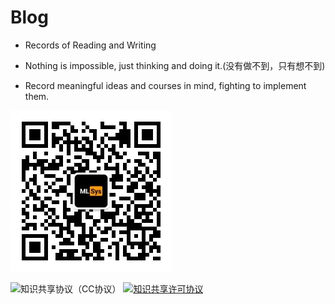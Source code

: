 # Blog
- Records of Reading and Writing

- Nothing is impossible, just thinking and doing it.(没有做不到，只有想不到)

- Record meaningful ideas and courses in mind, fighting to implement them.

![WeChat Map](https://raw.githubusercontent.com/adolphlwq/osshub/master/oss/wechat/wechat_sysml.jpg)

![知识共享协议（CC协议）](https://img.shields.io/badge/License-Creative%20Commons-brightgreen.svg)
<a rel="license" href="http://creativecommons.org/licenses/by-nc-sa/4.0/"><img alt="知识共享许可协议" style="border-width:0" src="https://i.creativecommons.org/l/by-nc-sa/4.0/88x31.png" /></a>